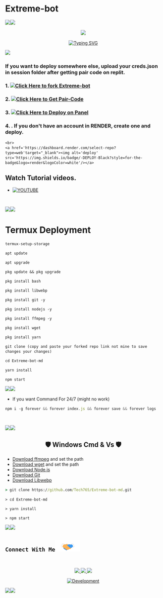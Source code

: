 # Extreme-bot 
   <a><img src='https://i.imgur.com/LyHic3i.gif'/></a><a><img src='https://i.imgur.com/LyHic3i.gif'/></a>
<p align="center">
<img src="https://file.io/L8iezL3fV8d9"/> 
<p align="center">
  <a href="https://git.io/typing-svg"><img src="https://readme-typing-svg.demolab.com?font=EB+Garamond&weight=800&size=28&duration=4000&pause=1000&random=false&width=435&lines=+_____Extreme-Bot-Md☆_____;WHATSAPP+Latest+BUG+BOT;DEVELOPED+BY+TECH765;REALESE+DATE+15%2F7%2F2024." alt="Typing SVG" /></a>
</p>
<a><img src='https://file.io/L8iezL3fV8d9'/></a><a><img /></a>

### If you want to deploy somewhere else, upload your creds.json in session folder after getting pair code on replit. 

### 1. <a href="https://github.com/Tech765/Extreme-bot-md/fork"><img src="https://img.shields.io/badge/FORK-blue" alt="Click Here to fork Extreme-bot" width="70"></a>
### 2. <a href="https://replit.com/@Tech765/Extremebot-pair"><img src="https://img.shields.io/badge/PAIR_CODE-red" alt="Click Here to Get Pair-Code" width="90"></a>
### 3. <a href="https://pylexnodes.net"><img src="https://img.shields.io/badge/DEPLOY ON PANEL-black" alt="Click Here to Deploy on Panel" width="120"></a>
### 4. . If you don't have an account in RENDER, create one and deploy.
    <br>
    <a href='https://dashboard.render.com/select-repo?type=web'target="_blank"><img alt='deploy' src='https://img.shields.io/badge/-DEPLOY-Black?style=for-the-badge&logo=render&logoColor=white'/></a>

## Watch Tutorial videos.
* [![YOUTUBE](https://img.shields.io/badge/HOW_TO_DEPLOY-red?style=for-the-badge&logo=youtube&logoColor=white)](https://youtu.be/4LuZuByZNwI?si=ZTUB9awhKPD9iIVo)


</br>
 

<a><img src='https://i.imgur.com/LyHic3i.gif'/></a><a><img src='https://i.imgur.com/LyHic3i.gif'/></a>
# Termux Deployment
```
termux-setup-storage
```
```
apt update
```
```
apt upgrade
```
```
pkg update && pkg upgrade
```
```
pkg install bash
```
```
pkg install libwebp
```
```
pkg install git -y
```
```
pkg install nodejs -y
```
```
pkg install ffmpeg -y 
```
```
pkg install wget
```
```
pkg install yarn
```
```
git clone (copy and paste your forked repo link not mine to save changes your changes) 
```
```
cd Extreme-bot-md 
```
```
yarn install
```
```
npm start
```
<a><img src='https://i.imgur.com/LyHic3i.gif'/></a><a><img src='https://i.imgur.com/LyHic3i.gif'/></a>
- If you want Command For 24/7 (might no work) 
```js
npm i -g forever && forever index.js && forever save && forever logs
```
<br>

<a><img src='https://i.imgur.com/LyHic3i.gif'/></a><a><img src='https://i.imgur.com/LyHic3i.gif'/></a>
<br>
<h2 align="center"> 🛡️ Windows Cmd & Vs 🛡️ </h2>

- [Download ffmpeg](https://ffmpeg.org/download.html#build-windows) and set the path
- [Download wget](https://eternallybored.org/misc/wget/releases/) and set the path
- [Download Node.js](https://nodejs.org/en/download/)
- [Download Git](https://git-scm.com/downloads)
- [Download Libwebp](https://developers.google.com/speed/webp/download)

```cmd
> git clone https://github.com/Tech765/Extreme-bot-md.git
```
```
> cd Extreme-bot-md 
```
```
> yarn install
```
```
> npm start
```
<a><img src='https://i.imgur.com/LyHic3i.gif'/></a><a><img src='https://i.imgur.com/LyHic3i.gif'/></a>

## ```Connect With Me```<img src="https://github.com/0xAbdulKhalid/0xAbdulKhalid/raw/main/assets/mdImages/handshake.gif" width ="80"></h1> 
 <br> 
<p align="center">
<a href="https://wa.me/233257938281"><img src="https://img.shields.io/badge/Contact Tech765-25D366?style=for-the-badge&logo=whatsapp&logoColor=white" />
<a href="https://whatsapp.com/channel/0029Vaf5BAMLo4hcw3HYv43x"><img src="https://img.shields.io/badge/Join Official Channel-25D366?style=for-the-badge&logo=whatsapp&logoColor=white" />
<a href="https://www.youtube.com/@HacktivistHive"><img src="https://img.shields.io/badge/Subscribe-ff0000?style=for-the-badge&logo=youtube&logoColor=ff000000&link=https://www.youtube.com/@HacktivistHive" /><br>
<p align="center">
<img alt="Development" width="250" src="https://media2.giphy.com/media/W9tBvzTXkQopi/giphy.gif?cid=6c09b952xu6syi1fyqfyc04wcfk0qvqe8fd7sop136zxfjyn&ep=v1_internal_gif_by_id&rid=giphy.gif&ct=g" /> </p>
<a><img src='https://i.imgur.com/LyHic3i.gif'/></a><a><img src='https://i.imgur.com/LyHic3i.gif'/></a>
